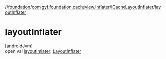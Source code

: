 //[foundation](../../../index.md)/[com.gyf.foundation.cacheview.inflater](../index.md)/[ICacheLayoutInflater](index.md)/[layoutInflater](layout-inflater.md)

# layoutInflater

[androidJvm]\
open val [layoutInflater](layout-inflater.md): [LayoutInflater](https://developer.android.com/reference/kotlin/android/view/LayoutInflater.html)